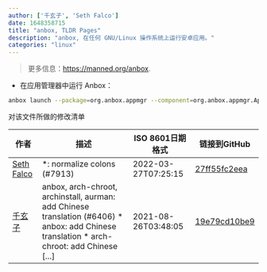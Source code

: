 ```yaml
---
author: ['千玄子', 'Seth Falco']
date: 1648358715
title: "anbox, TLDR Pages"
description: "anbox, 在任何 GNU/Linux 操作系统上运行安卓应用。"
categories: "linux"
---
```

> 更多信息：<https://manned.org/anbox>.

- 在应用管理器中运行 Anbox：

```bash
anbox launch --package=org.anbox.appmgr --component=org.anbox.appmgr.AppViewActivity
```
对该文件所做的修改清单


作者 | 描述 | ISO 8601日期格式 | 链接到GitHub
------|-----|-----|-----
[Seth Falco](mailto:seth@falco.fun) | *: normalize colons (#7913) | 2022-03-27T07:25:15 | [27ff55fc2eea](https://github.com/tldr-pages/tldr/commit/27ff55fc2eea445eb5216c3b1d934960539fc024)
[千玄子](mailto:ownbyzjuyk@gmail.com) | anbox, arch-chroot, archinstall, aurman: add Chinese translation (#6406) * anbox: add Chinese translation * arch-chroot: add Chinese [...] | 2021-08-26T03:48:05 | [19e79cd10be9](https://github.com/tldr-pages/tldr/commit/19e79cd10be9572d5a8b1dc18a48590c05892280)

